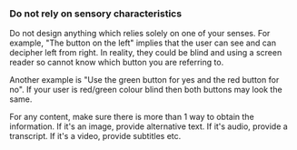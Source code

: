 ### Do not rely on sensory characteristics

Do not design anything which relies solely on one of your senses. For example, "The button on the left" implies that the user can see and can decipher left from right. In reality, they could be blind and using a screen reader so cannot know which button you are referring to.

Another example is "Use the green button for yes and the red button for no". If your user is red/green colour blind then both buttons may look the same.

For any content, make sure there is more than 1 way to obtain the information. If it's an image, provide alternative text. If it's audio, provide a transcript. If it's a video, provide subtitles etc.
